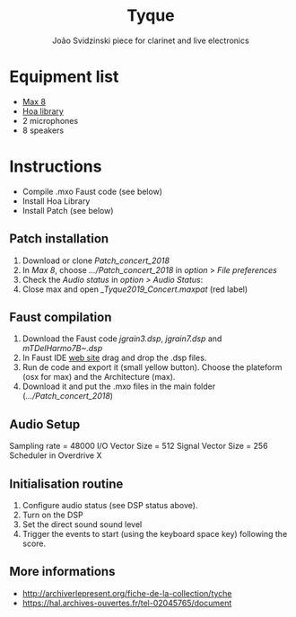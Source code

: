 
<p align="center">
  <h1 align="center">Tyque</h1>
  <p align="center">
    João Svidzinski piece for clarinet and live electronics
  </p>
</p>


# Equipment list

- [Max 8](https://cycling74.com/products/max)
- [Hoa library](https://hoalibrary.mshparisnord.fr/)
- 2 microphones
- 8 speakers


# Instructions

- Compile .mxo Faust code (see below)
- Install Hoa Library
- Install Patch (see below)


## Patch installation

1. Download or clone *Patch_concert_2018*
2. In *Max 8*, choose *.../Patch_concert_2018* in *option* > *File preferences*
3. Check the *Audio status* in *option > Audio Status*:
4. Close max and open *_Tyque2019_Concert.maxpat&nbsp;*(red label)

## Faust compilation

1. Download the Faust code *jgrain3.dsp*, *jgrain7.dsp* and *mTDelHarmo7B~.dsp*
2. In Faust IDE [web site](https://faustide.grame.fr/) drag and drop the .dsp files.
4. Run de code and export it (small yellow button). Choose the plateform (osx for max) and the Architecture (max).
5. Download it and put the .mxo files in the main folder (*.../Patch_concert_2018*)

## Audio Setup

Sampling rate = 48000
I/O Vector Size = 512
Signal Vector Size = 256
Scheduler in Overdrive X

## Initialisation routine

1. Configure audio status (see DSP status above).
2. Turn on the DSP
3. Set the direct sound sound level
4. Trigger the events to start (using the keyboard space key) following the score.

## More informations

 - http://archiverlepresent.org/fiche-de-la-collection/tyche
 - https://hal.archives-ouvertes.fr/tel-02045765/document
